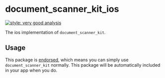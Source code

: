 # document_scanner_kit_ios

[![style: very good analysis][very_good_analysis_badge]][very_good_analysis_link]

The ios implementation of `document_scanner_kit`.

## Usage

This package is [endorsed][endorsed_link], which means you can simply use `document_scanner_kit`
normally. This package will be automatically included in your app when you do.

[endorsed_link]: https://flutter.dev/docs/development/packages-and-plugins/developing-packages#endorsed-federated-plugin
[very_good_analysis_badge]: https://img.shields.io/badge/style-very_good_analysis-B22C89.svg
[very_good_analysis_link]: https://pub.dev/packages/very_good_analysis